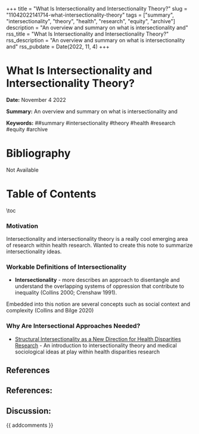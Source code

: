 +++
title = "What Is Intersectionality and Intersectionality Theory?"
slug = "11042022141714-what-intersectionality-theory"
tags = ["summary", "intersectionality", "theory", "health", "research", "equity", "archive"]
description = "An overview and summary on what is intersectionality and"
rss_title = "What Is Intersectionality and Intersectionality Theory?"
rss_description = "An overview and summary on what is intersectionality and"
rss_pubdate = Date(2022, 11, 4)
+++



What Is Intersectionality and Intersectionality Theory?
=========

**Date:** November 4 2022

**Summary:** An overview and summary on what is intersectionality and

**Keywords:** ##summary #intersectionality #theory #health #research #equity  #archive

Bibliography
==========

Not Available

Table of Contents
=========

\toc

### Motivation

Intersectionality and intersectionality theory is a really cool emerging area of research within health research. Wanted to create this note to summarize intersectionality ideas.

### Workable Definitions of Intersectionality

  * **Intersectionality** - more describes an approach to disentangle and understand the overlapping systems of oppression that contribute to inequality (Collins 2000; Crenshaw 1991).

Embedded into this notion are several concepts such as social context and complexity (Collins and Bilge 2020)

### Why Are Intersectional Approaches Needed?

  * [Structural Intersectionality as a New Direction for Health Disparities Research](/11042022134535-structural-intersectionality.md) - An introduction to intersectionality theory and medical sociological ideas at play within health disparities research

## References

## References:
## Discussion: 

{{ addcomments }}

